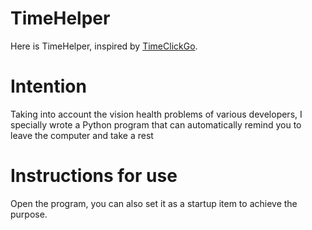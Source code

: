 # TimeHelper
Here is TimeHelper, inspired by [TimeClickGo](https://gitee.com/zrc4889/time-click-go).

# Intention
Taking into account the vision health problems of various developers, I specially wrote a Python program that can automatically remind you to leave the computer and take a rest

# Instructions for use
Open the program, you can also set it as a startup item to achieve the purpose.
